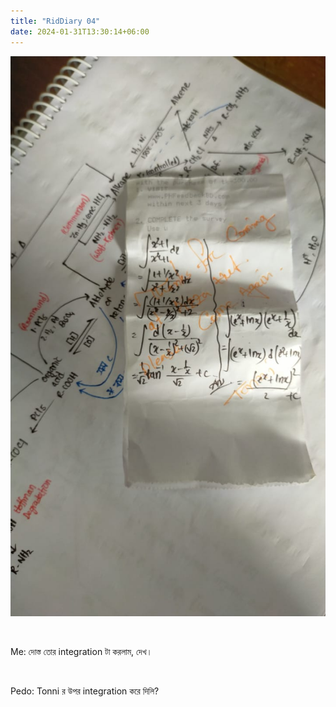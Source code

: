 ```yaml
---
title: "RidDiary 04"
date: 2024-01-31T13:30:14+06:00
---
```


![](/images/Tonniint.jpg)

<br>

Me:  দোস্ত তোর integration টা করলাম, দেখ।

<br>

Pedo: Tonni র উপর integration করে দিলি?